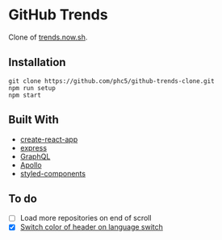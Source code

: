 # GitHub Trends

Clone of [trends.now.sh](https://trends.now.sh).

## Installation

```
git clone https://github.com/phc5/github-trends-clone.git
npm run setup
npm start
```

## Built With

- [create-react-app](https://github.com/facebook/create-react-app)
- [express](https://github.com/expressjs/express)
- [GraphQL](https://github.com/graphql)
- [Apollo](https://github.com/apollographql)
- [styled-components](https://github.com/styled-components/styled-components)

## To do

- [ ] Load more repositories on end of scroll
- [x] [Switch color of header on language switch](https://github.com/phc5/github-trends-clone/commit/460bff84714881b27f3b05de6f2aa4b565877eea)
